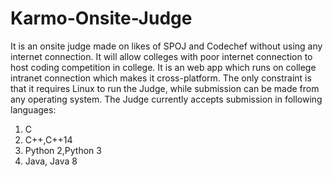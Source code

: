 # Karmo-Onsite-Judge
It is an onsite judge made on likes of SPOJ and Codechef without using any internet connection.
It will allow colleges with poor internet connection to host coding competition in college.
It is an web app which runs on college intranet connection which makes it cross-platform.
The only constraint is that it requires Linux to run the Judge, while submission can be made from any operating system.
The Judge currently accepts submission in following languages:
1) C
2) C++,C++14
3) Python 2,Python 3
4) Java, Java 8
